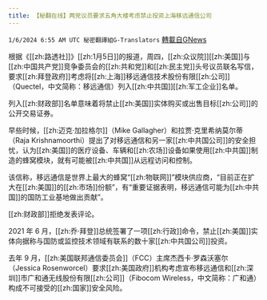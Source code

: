 ```yaml
---
title: 【秘翻在线】两党议员要求五角大楼考虑禁止投资上海移远通信公司
---
```

`1/6/2024 6:55 AM UTC 秘密翻譯組G-Translators` [轉載自GNews](https://gnews.org/articles/2190119)

根据《[[zh:路透社]]》[[zh:1月5日]]的报道，周四，[[zh:众议院]][[zh:美国]]与[[zh:中国共产党]]竞争委员会的[[zh:共和党]]和[[zh:民主党]]头号议员联名写信，要求[[zh:拜登政府]]考虑将[[zh:上海]]移远通信技术股份有限[[zh:公司]]（Quectel，中文简称：移远通信）列入[[zh:中共国]][[zh:军工企业]]名单。

列入[[zh:财政部]]名单意味着将禁止[[zh:美国]]实体购买或出售目标[[zh:公司]]的公开交易证券。

早些时候，[[zh:迈克·加拉格尔]]（Mike Gallagher）和拉贾·克里希纳莫尔蒂（Raja Krishnamoorthi）提出了对移远通信和另一家[[zh:中共国公司]]的安全担忧，认为[[zh:美国]]的医疗设备、车辆和[[zh:农场]]设备如果使用[[zh:中共国]]制造的蜂窝模块，就有可能被[[zh:中共国]]从远程访问和控制。

该信称，移远通信是世界上最大的蜂窝“[[zh:物联网]]”模块供应商，“目前正在扩大在[[zh:美国]]的[[zh:市场]]份额”，有“重要证据表明，移远通信可能为[[zh:中共国]]的国防工业基地做出贡献”。

[[zh:财政部]]拒绝发表评论。

2021 年 6 月，[[zh:乔·拜登]]总统签署了一项[[zh:行政]]命令，禁止[[zh:美国]]实体向据称与国防或监控技术领域有联系的数十家[[zh:中共国公司]]投资。

去年 9 月，[[zh:美国联邦通信委员会]]（FCC）主席杰西卡·罗森沃塞尔（Jessica Rosenworcel）要求[[zh:美国政府]]机构考虑宣布移远通信和[[zh:深圳]]市广和通无线股份有限[[zh:公司]]（Fibocom Wireless，中文简称：广和通）构成不可接受的[[zh:国家]]安全风险。
